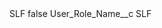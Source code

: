 <?xml version="1.0" encoding="UTF-8"?>
<CustomMetadata xmlns="http://soap.sforce.com/2006/04/metadata" xmlns:xsi="http://www.w3.org/2001/XMLSchema-instance" xmlns:xsd="http://www.w3.org/2001/XMLSchema">
    <label>SLF</label>
    <protected>false</protected>
    <values>
        <field>User_Role_Name__c</field>
        <value xsi:type="xsd:string">SLF</value>
    </values>
</CustomMetadata>
